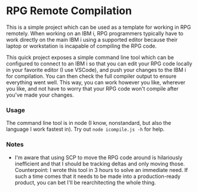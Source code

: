 # RPG Remote Compilation

This is a simple project which can be used as a template for working in RPG remotely. When working on an IBM i, RPG programmers typically have to work directly on the main IBM i using a supported editor because their laptop or workstation is incapable of compiling the RPG code.

This quick project exposes a simple command line tool which can be configured to connect to an IBM i so that you can edit your RPG code locally in your favorite editor (I use VSCode), and push your changes to the IBM i for compilation. You can then check the full compiler output to ensure everything went well. This way, you can work however you like, wherever you like, and not have to worry that your RPG code won't compile after you've made your changes.

### Usage
The command line tool is in node (I know, nonstandard, but also the language I work fastest in). Try out `node icompile.js -h` for help.

### Notes
- I'm aware that using SCP to move the RPG code around is hilariously inefficient and that I should be tracking deltas and only moving those. Counterpoint: I wrote this tool in 3 hours to solve an immediate need. If such a time comes that it needs to be made into a production-ready product, you can bet I'll be rearchitecting the whole thing.
